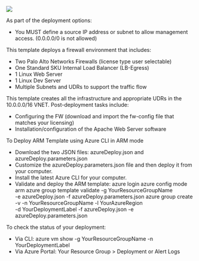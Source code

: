
[<img src="http://azuredeploy.net/deploybutton.png"/>](https://portal.azure.com/#create/Microsoft.Template/uri/https%3A%2F%2Fraw.githubusercontent.com%2Fdjspears%2FAzure-OutboundHA-StandardLB%2Fmaster%2FazureDeploy.json)

As part of the deployment options:
- You MUST define a source IP address or subnet to allow management access. (0.0.0.0/0 is not allowed)

This template deploys a firewall environment that includes:

- Two Palo Alto Networks Firewalls (license type user selectable)
- One Standard SKU Internal Load Balancer (LB-Egress)
- 1 Linux Web Server
- 1 Linux Dev Server
- Multiple Subnets and UDRs to support the traffic flow

This template creates all the infrastructure and appropriate UDRs in the 10.0.0.0/16 VNET. Post-deployment tasks include:

- Configuring the FW (download and import the fw-config file that matches your licensing)
- Installation/configuration of the Apache Web Server software

To Deploy ARM Template using Azure CLI in ARM mode

- Download the two JSON files: azureDeploy.json and azureDeploy.parameters.json
- Customize the azureDeploy.parameters.json file and then deploy it from your computer.
- Install the latest Azure CLI for your computer.
- Validate and deploy the ARM template:
    azure login
    azure config mode arm
    azure  group  template  validate  -g YourResourceGroupName \
        -e  azureDeploy.json   -f  azureDeploy.parameters.json
    azure group create -v -n YourResourceGroupName -l YourAzureRegion  \
        -d  YourDeploymentLabel  -f azureDeploy.json -e azureDeploy.parameters.json

To check the status of your deployment:

- Via CLI: azure vm show -g YourResourceGroupName -n YourDeploymentLabel
- Via Azure Portal: Your Resource Group > Deployment or Alert Logs
